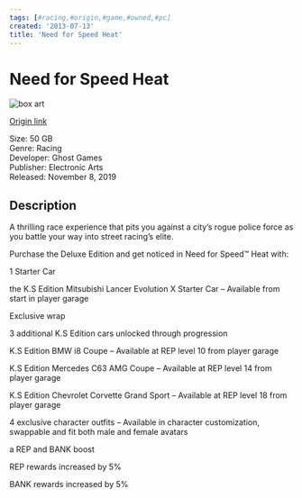 ```yaml
---
tags: [#racing,#origin,#game,#owned,#pc]
created: '2013-07-13'
title: 'Need for Speed Heat'
---
```

# Need for Speed Heat

![box art](https://data4.origin.com/asset/content/dam/originx/web/app/games/need-for-speed/need-for-speed-heat/screenshots/Reveal_week_1_night_driving_on_South_Beach.jpg/7db80d80-9365-4596-a500-c127cbc80ca7/original.jpg)

[Origin link](https://www.origin.com/usa/en-us/store/need-for-speed/need-for-speed-heat)

Size: 50 GB  
Genre: Racing  
Developer: Ghost Games  
Publisher: Electronic Arts  
Released: November 8, 2019  


## Description

A thrilling race experience that pits you against a city’s rogue police force as you battle your way into street racing’s elite.

Purchase the Deluxe Edition and get noticed in Need for Speed™ Heat with:

1 Starter Car

the K.S Edition Mitsubishi Lancer Evolution X Starter Car – Available from start in player garage

Exclusive wrap

3 additional K.S Edition cars unlocked through progression

K.S Edition BMW i8 Coupe – Available at REP level 10 from player garage

K.S Edition Mercedes C63 AMG Coupe – Available at REP level 14 from player garage

K.S Edition Chevrolet Corvette Grand Sport – Available at REP level 18 from player garage

4 exclusive character outfits – Available in character customization, swappable and fit both male and female avatars

a REP and BANK boost

REP rewards increased by 5%

BANK rewards increased by 5%

